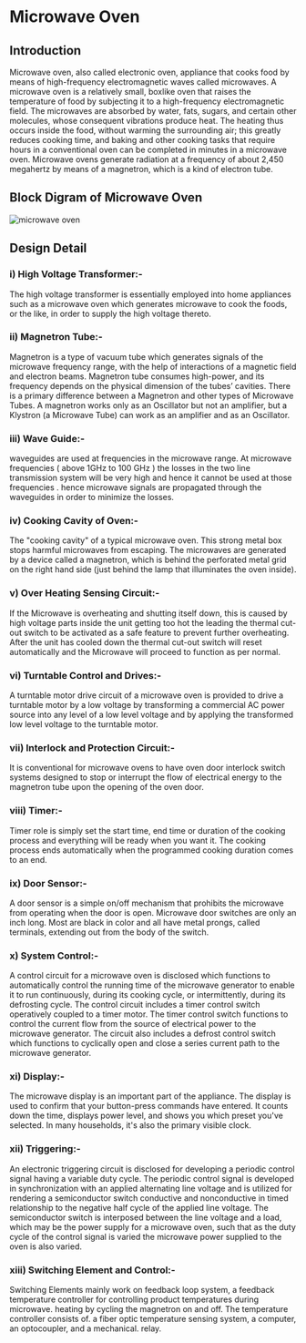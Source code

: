 # Microwave Oven

## Introduction 

Microwave oven, also called electronic oven, appliance that cooks food by means of high-frequency electromagnetic waves called microwaves. A microwave oven is a relatively small, boxlike oven that raises the temperature of food by subjecting it to a high-frequency electromagnetic field. The microwaves are absorbed by water, fats, sugars, and certain other molecules, whose consequent vibrations produce heat.
The heating thus occurs inside the food, without warming the surrounding air; this greatly reduces cooking time, and baking and other cooking tasks that require hours in a conventional oven can be completed in minutes in a microwave oven. Microwave ovens generate radiation at a frequency of about 2,450 megahertz by means of a magnetron, which is a kind of electron tube.



## Block Digram of Microwave Oven


![microwave oven](https://user-images.githubusercontent.com/81153072/155402755-09fed162-dcd3-4509-91be-136b968483e5.png)


## Design Detail


### i) High Voltage Transformer:- 
The high voltage transformer is essentially employed into home appliances such as a microwave oven which generates microwave to cook the foods, or the like, in order to supply the high voltage thereto.

### ii) Magnetron Tube:-
Magnetron is a type of vacuum tube which generates signals of the microwave frequency range, with the help of interactions of a magnetic field and electron beams.
Magnetron tube consumes high-power, and its frequency depends on the physical dimension of the tubes’ cavities. There is a primary difference between a Magnetron and other types of Microwave Tubes. A magnetron works only as an Oscillator but not an amplifier, but a Klystron (a Microwave Tube) can work as an amplifier and as an Oscillator.

### iii) Wave Guide:-
waveguides are used at frequencies in the microwave range. At microwave frequencies ( above 1GHz to 100 GHz ) the losses in the two line transmission system will be very high and hence it cannot be used at those frequencies . hence microwave signals are propagated through the waveguides in order to minimize the losses.

### iv) Cooking Cavity of Oven:-
The "cooking cavity" of a typical microwave oven. This strong metal box stops harmful microwaves from escaping. The microwaves are generated by a device called a magnetron, which is behind the perforated metal grid on the right hand side (just behind the lamp that illuminates the oven inside).

### v) Over Heating Sensing Circuit:-
If the Microwave is overheating and shutting itself down, this is caused by high voltage parts inside the unit getting too hot the leading the thermal cut-out switch to be activated as a safe feature to prevent further overheating. After the unit has cooled down the thermal cut-out switch will reset automatically and the Microwave will proceed to function as per normal.

### vi) Turntable Control and Drives:-
A turntable motor drive circuit of a microwave oven is provided to drive a turntable motor by a low voltage by transforming a commercial AC power source into any level of a low level voltage and by applying the transformed low level voltage to the turntable motor.

### vii) Interlock and Protection Circuit:-
It is conventional for microwave ovens to have oven door interlock switch systems designed to stop or interrupt the flow of electrical energy to the magnetron tube upon the opening of the oven door.

### viii) Timer:-
Timer role is simply set the start time, end time or duration of the cooking process and everything will be ready when you want it. The cooking process ends automatically when the programmed cooking duration comes to an end.

### ix) Door Sensor:-
A door sensor is a simple on/off mechanism that prohibits the microwave from operating when the door is open. Microwave door switches are only an inch long. Most are black in color and all have metal prongs, called terminals, extending out from the body of the switch.

### x) System Control:-
A control circuit for a microwave oven is disclosed which functions to automatically control the running time of the microwave generator to enable it to run continuously, during its cooking cycle, or intermittently, during its defrosting cycle. The control circuit includes a timer control switch operatively coupled to a timer motor. The timer control switch functions to control the current flow from the source of electrical power to the microwave generator. The circuit also includes a defrost control switch which functions to cyclically open and close a series current path to the microwave generator. 

### xi) Display:-
The microwave display is an important part of the appliance. The display is used to confirm that your button-press commands have entered. It counts down the time, displays power level, and shows you which preset you've selected. In many households, it's also the primary visible clock.

### xii) Triggering:-
An electronic triggering circuit is disclosed for developing a periodic control signal having a variable duty cycle. The periodic control signal is developed in synchronization with an applied alternating line voltage and is utilized for rendering a semiconductor switch conductive and nonconductive in timed relationship to the negative half cycle of the applied line voltage. The semiconductor switch is interposed between the line voltage and a load, which may be the power supply for a microwave oven, such that as the duty cycle of the control signal is varied the microwave power supplied to the oven is also varied. 

### xiii) Switching Element and Control:-
Switching Elements mainly work on feedback loop system, a feedback temperature controller for controlling product temperatures during microwave. heating by cycling the magnetron on and off. The temperature controller consists of. a fiber optic temperature sensing system, a computer, an optocoupler, and a mechanical. relay.


